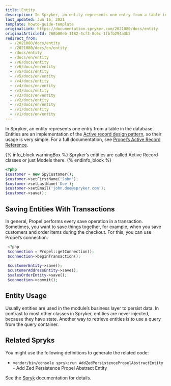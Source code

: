 ```yaml
---
title: Entity
description: In Spryker, an entity represents one entry from a table in the database. Entities are an implementation of the Active record design pattern, so their usage is very simple.
last_updated: Jun 16, 2021
template: howto-guide-template
originalLink: https://documentation.spryker.com/2021080/docs/entity
originalArticleId: 768b00eb-1182-4cf3-8c6c-1fbfb294a3b2
redirect_from:
  - /2021080/docs/entity
  - /2021080/docs/en/entity
  - /docs/entity
  - /docs/en/entity
  - /v6/docs/entity
  - /v6/docs/en/entity
  - /v5/docs/entity
  - /v5/docs/en/entity
  - /v4/docs/entity
  - /v4/docs/en/entity
  - /v3/docs/entity
  - /v3/docs/en/entity
  - /v2/docs/entity
  - /v2/docs/en/entity
  - /v1/docs/entity
  - /v1/docs/en/entity
---
```


In Spryker, an entity represents one entry from a table in the database. Entities are an implementation of the [Active record design pattern](https://en.wikipedia.org/wiki/Active_record_pattern), so their usage is very simple. For a full documentation, see [Propel’s Active Record Reference](http://propelorm.org/documentation/reference/active-record.html).

{% info_block warningBox %}
Spryker’s entities are called Active Record classes or just Models there.
{% endinfo_block %}

```php
<?php
$customer = new SpyCustomer();
$customer->setFirstName('John');
$customer->setLastName('Doe');
$customer->setEmail('john.doe@spryker.com');
$customer->save();
```

## Saving Entities With Transactions

In general, Propel performs every save operation in a transaction. Sometimes, you want to save things together, for example, when you save customers and order items during the checkout. For this, you can use Propel’s connection.

```php
 <?php
 $connection = Propel::getConnection();
 $connection->beginTransaction();
 
 $customerEntity->save();
 $customerAddressEntity->save();
 $salesOrderEntity->save();
 $connection->commit();
```

## Entity Usage

Usually entities are used in the module’s business layer to persist data. In contrast to most other classes in Spryker, entities are never injected, because they have state. Another way to retrieve entities is to use a query from the query container.

## Related Spryks

You might use the following definitions to generate the related code:

* `vendor/bin/console spryk:run AddZedPersistencePropelAbstractEntity` - Add Zed Persistence Propel Abstract Entity

See the [Spryk](/docs/scos/dev/sdk/development-tools/spryks.html) documentation for details.
